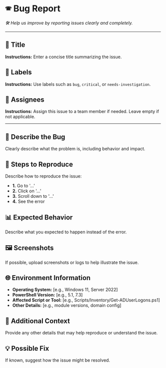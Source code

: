 <div>
  <h1>🕾️ Bug Report</h1>
  <p><em>🛠️ Help us improve by reporting issues clearly and completely.</em></p>
  <hr>

  <h2>📄 Title</h2>
  <p><strong>Instructions:</strong> Enter a concise title summarizing the issue.</p>

  <h2>🔖 Labels</h2>
  <p><strong>Instructions:</strong> Use labels such as <code>bug</code>, <code>critical</code>, or <code>needs-investigation</code>.</p>

  <h2>👥 Assignees</h2>
  <p><strong>Instructions:</strong> Assign this issue to a team member if needed. Leave empty if not applicable.</p>
  <hr>

  <h2>🐛 Describe the Bug</h2>
  <p>Clearly describe what the problem is, including behavior and impact.</p>

  <h2>🚪 Steps to Reproduce</h2>
  <p>Describe how to reproduce the issue:</p>
  <ul>
    <li><strong>1.</strong> Go to '...'</li>
    <li><strong>2.</strong> Click on '...'</li>
    <li><strong>3.</strong> Scroll down to '...'</li>
    <li><strong>4.</strong> See the error</li>
  </ul>

  <h2>📊 Expected Behavior</h2>
  <p>Describe what you expected to happen instead of the error.</p>

  <h2>🖼️ Screenshots</h2>
  <p>If possible, upload screenshots or logs to help illustrate the issue.</p>

  <h2>🌐 Environment Information</h2>
  <ul>
    <li><strong>Operating System:</strong> [e.g., Windows 11, Server 2022]</li>
    <li><strong>PowerShell Version:</strong> [e.g., 5.1, 7.3]</li>
    <li><strong>Affected Script or Tool:</strong> [e.g., Scripts/Inventory/Get-ADUserLogons.ps1]</li>
    <li><strong>Other Details:</strong> [e.g., module versions, domain config]</li>
  </ul>

  <h2>📃 Additional Context</h2>
  <p>Provide any other details that may help reproduce or understand the issue.</p>

  <h2>💡 Possible Fix</h2>
  <p>If known, suggest how the issue might be resolved.</p>
</div>
